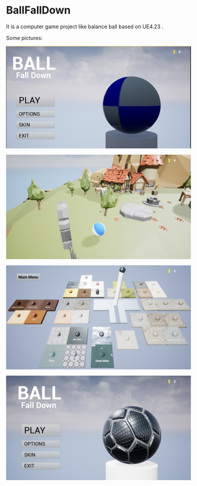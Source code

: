 # BallFallDown
It is a computer game project like balance ball based on UE4.23 .





Some pictures:

![image](https://github.com/WMQ1999/BallFallDown/blob/master/pics/image-20200308203258902.png)

![image-20200308203628454](https://github.com/WMQ1999/BallFallDown/blob/master/pics/image-20200308203629544.png)

![image-20200308203649458](https://github.com/WMQ1999/BallFallDown/blob/master/pics/image-20200308203649458.png)

![image-20200308203707537](https://github.com/WMQ1999/BallFallDown/blob/master/pics/image-20200308203707537.png)
